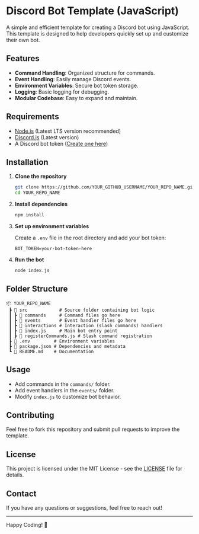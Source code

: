 # Discord Bot Template (JavaScript)

A simple and efficient template for creating a Discord bot using JavaScript. This template is designed to help developers quickly set up and customize their own bot.

## Features

- **Command Handling**: Organized structure for commands.
- **Event Handling**: Easily manage Discord events.
- **Environment Variables**: Secure bot token storage.
- **Logging**: Basic logging for debugging.
- **Modular Codebase**: Easy to expand and maintain.

## Requirements

- [Node.js](https://nodejs.org/) (Latest LTS version recommended)
- [Discord.js](https://discord.js.org/) (Latest version)
- A Discord bot token ([Create one here](https://discord.com/developers/applications))

## Installation

1. **Clone the repository**

   ```bash
   git clone https://github.com/YOUR_GITHUB_USERNAME/YOUR_REPO_NAME.git
   cd YOUR_REPO_NAME
   ```

2. **Install dependencies**

   ```bash
   npm install
   ```

3. **Set up environment variables**

   Create a `.env` file in the root directory and add your bot token:

   ```env
   BOT_TOKEN=your-bot-token-here
   ```

4. **Run the bot**

   ```bash
   node index.js
   ```

## Folder Structure

```
📦 YOUR_REPO_NAME
 ┣ 📂 src            # Source folder containing bot logic
 ┃ ┣ 📂 commands     # Command files go here
 ┃ ┣ 📂 events       # Event handler files go here
 ┃ ┣ 📂 interactions # Interaction (slash commands) handlers
 ┃ ┣ 📜 index.js     # Main bot entry point
 ┃ ┣ 📜 registerCommands.js # Slash command registration
 ┣ 📜 .env         # Environment variables
 ┣ 📜 package.json # Dependencies and metadata
 ┗ 📜 README.md    # Documentation
```

## Usage

- Add commands in the `commands/` folder.
- Add event handlers in the `events/` folder.
- Modify `index.js` to customize bot behavior.

## Contributing

Feel free to fork this repository and submit pull requests to improve the template.

## License

This project is licensed under the MIT License - see the [LICENSE](LICENSE) file for details.

## Contact

If you have any questions or suggestions, feel free to reach out!

---
Happy Coding! 🚀
